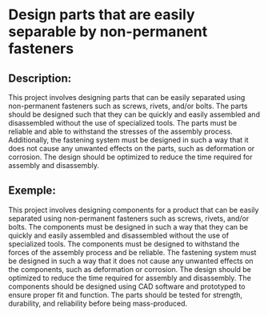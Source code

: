 # Design parts that are easily separable by non-permanent fasteners

## Description:
This project involves designing parts that can be easily separated using non-permanent fasteners such as screws, rivets, and/or bolts. The parts should be designed such that they can be quickly and easily assembled and disassembled without the use of specialized tools. The parts must be reliable and able to withstand the stresses of the assembly process. Additionally, the fastening system must be designed in such a way that it does not cause any unwanted effects on the parts, such as deformation or corrosion. The design should be optimized to reduce the time required for assembly and disassembly.

## Exemple:
This project involves designing components for a product that can be easily separated using non-permanent fasteners such as screws, rivets, and/or bolts. The components must be designed in such a way that they can be quickly and easily assembled and disassembled without the use of specialized tools. The components must be designed to withstand the forces of the assembly process and be reliable. The fastening system must be designed in such a way that it does not cause any unwanted effects on the components, such as deformation or corrosion. The design should be optimized to reduce the time required for assembly and disassembly. The components should be designed using CAD software and prototyped to ensure proper fit and function. The parts should be tested for strength, durability, and reliability before being mass-produced.